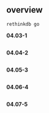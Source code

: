 ## overview

```
rethinkdb go
```

**04.03-1**
```

```
**04.04-2**
```

```
**04.05-3**
```

```
**04.06-4**
```

```
**04.07-5**
```

```